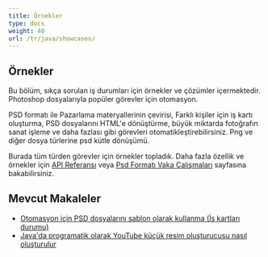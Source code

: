 ```yaml
---
title: Örnekler
type: docs
weight: 40
url: /tr/java/showcases/
---
```


## **Örnekler**
Bu bölüm, sıkça sorulan iş durumları için örnekler ve çözümler içermektedir. Photoshop dosyalarıyla popüler görevler için otomasyon.

PSD formatı ile Pazarlama materyallerinin çevirisi, Farklı kişiler için iş kartı oluşturma, PSD dosyalarını HTML'e dönüştürme, büyük miktarda fotoğrafın sanat işleme ve daha fazlası gibi görevleri otomatikleştirebilirsiniz. Png ve diğer dosya türlerine psd kütle dönüşümü.

Burada tüm türden görevler için örnekler topladık. Daha fazla özellik ve örnekler için [API Referansı](https://reference.aspose.com/psd/net) veya [Psd Formatı Vaka Çalışmaları](https://downloads.aspose.com/corporate/case-studies/aspose․psd/) sayfasına bakabilirsiniz.
## **Mevcut Makaleler**
- [Otomasyon için PSD dosyalarını şablon olarak kullanma (İş kartları durumu)](https://docs.aspose.com/display/psdnet/Using+PSD+files+as+templates+for+automation+-+Business+Cards+Case)
- [Java'da programatik olarak YouTube küçük resim oluşturucusu nasıl oluşturulur](/psd/tr/java/how-to-create-youtube-thumbnail-generator-programatically-in-java/)

